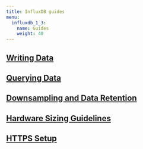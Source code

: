 ```yaml
---
title: InfluxDB guides
menu:
  influxdb_1_3:
    name: Guides
    weight: 40
---
```


## [Writing Data](/influxdb/v1.3/guides/writing_data/)

## [Querying Data](/influxdb/v1.3/guides/querying_data/)

## [Downsampling and Data Retention](/influxdb/v1.3/guides/downsampling_and_retention/)

## [Hardware Sizing Guidelines](/influxdb/v1.3/guides/hardware_sizing/)

## [HTTPS Setup](/influxdb/v1.3/administration/https_setup/)
